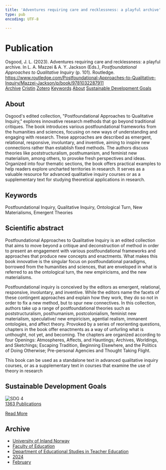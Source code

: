 ```yaml
---
title: 'Adventures requiring care and recklessness: a playful archive'
type: pub
encoding: UTF-8

---
```

<h1>Publication</h1>
<article id="csl-bib-container-53ADISFQ" class="csl-bib-container">
  <div class="csl-bib-body"> <div class="csl-entry">Osgood, J. L. (2023). Adventures requiring care and recklessness: a playful archive. In L. A. Mazzei &#38; A. Y. Jackson (Eds.), <i>Postfoundational Approaches to Qualitative Inquiry</i> (p. 101). Routledge. <a href="https://www.routledge.com/Postfoundational-Approaches-to-Qualitative-Inquiry/Mazzei-Jackson/p/book/9781032287911">https://www.routledge.com/Postfoundational-Approaches-to-Qualitative-Inquiry/Mazzei-Jackson/p/book/9781032287911</a></div> </div>
  <div class="csl-bib-buttons">
    <a href="#taxonomy-article-53ADISFQ" alt="archive" class="csl-bib-button">Archive</a>
    <a href="https://app.cristin.no/results/show.jsf?id=2243314" alt="Cristin" class="csl-bib-button">Cristin</a>
    <a href="http://zotero.org/groups/5881554/items/53ADISFQ" alt="Zotero" class="csl-bib-button">Zotero</a>
    <a href="#keywords-article-53ADISFQ" alt="keywords" class="csl-bib-button">Keywords</a>
    <a href="#about-article-53ADISFQ" alt="about_pub" class="csl-bib-button">About</a>
    <a href="#sdg-article-53ADISFQ" alt="sdg" class="csl-bib-button">Sustainable Development Goals</a>
  </div>
  <div id="csl-bib-meta-container-53ADISFQ"></div>
</article>
<div id="csl-bib-meta-53ADISFQ" class="csl-bib-meta">
  <article id="about-article-53ADISFQ" class="about_pub-article">
    <h1>About</h1>
    Osgood's edited collection, "Postfoundational Approaches to Qualitative Inquiry," explores innovative research methods that go beyond traditional critiques. The book introduces various postfoundational frameworks from the humanities and sciences, focusing on new ways of understanding and engaging with research. These approaches are described as emergent, relational, responsive, involuntary, and inventive, aiming to inspire new connections rather than establish fixed methods. The authors discuss theories like poststructuralism, posthumanism, and feminist new materialism, among others, to provoke fresh perspectives and ideas. Organized into four thematic sections, the book offers practical examples to help readers explore uncharted territories in research. It serves as a valuable resource for advanced qualitative inquiry courses or as a supplementary text for studying theoretical applications in research.
  </article>
  <article id="keywords-article-53ADISFQ" class="keywords-article">
    <h1>Keywords</h1>
    Postfoundational Inquiry, Qualitative Inquiry, Ontological Turn, New Materialisms, Emergent Theories
  </article>
  <article id="abstract-article-53ADISFQ" class="abstract-article">
    <h1>Scientific abstract</h1>
    Postfoundational Approaches to Qualitative Inquiry is an edited collection that aims to move beyond a critique and deconstruction of method in order to present an engagement with various postfoundational frameworks and approaches that produce new concepts and enactments. What makes this book innovative is the singular focus on postfoundational paradigms, borrowed from the humanities and sciences, that are enveloped in what is referred to as the ontological turn, the new empiricisms, and the new materialisms. 
 
Postfoundational inquiry is conceived by the editors as emergent, relational, responsive, involuntary, and inventive. While the editors name the facets of these contingent approaches and explain how they work, they do so not in order to fix a new method, but to spur new connectives. In this collection, authors take up a range of postfoundational theories such as poststructuralism, posthumanism, postcolonialism, feminist new materialism, speculative/ new empiricism, agential realism, immanent ontologies, and affect theory. Provoked by a series of reorienting questions, chapters in the book offer enactments as a way of unfurling what is unthought, not yet, and becoming. The chapters are organized according to four Openings: Atmospheres, Affects, and Hauntings; Archives, Worldings, and Sketchings; Escaping Tradition, Beginning Elsewhere, and the Politics of Doing Otherwise; Pre-personal Agencies and Thought Taking Flight. 
 
This book can be used as a standalone text in advanced qualitative inquiry courses, or as a supplementary text in courses that examine the use of theory in research
  </article>
  <article id="sdg-article-53ADISFQ" class="sdg-article">
    <h1>Sustainable Development Goals</h1>
    <div class="sdg-container"><div id="sdg4" class="sdg">
        <img src="{{< params subfolder >}}images/sdg/sdg04_en.png" class="image" alt="SDG 4">
        <div class="sdg-overlay">
          <a href="{{< params subfolder >}}en/archive/?sdg=4#archive" class="sdg-publication-count"><span>1363</span> Publications</a>
          <p><a href="https://sdgs.un.org/goals/goal4" class="sdg-read-more">Read More</a></p>
        </div>
      </div></div>
  </article>
  <article id="taxonomy-article-53ADISFQ" class="taxonomy-article">
    <h1>Archive</h1>
    <ul>
      <li><a href="{{< params subfolder >}}en/archive/?key=3DCRN523">University of Inland Norway</a></li>
      <li><a href="{{< params subfolder >}}en/archive/?key=WYNZA47F">Faculty of Education</a></li>
      <li><a href="{{< params subfolder >}}en/archive/?key=BKPR6TE7">Department of Educational Studies in Teacher Education</a></li>
      <li><a href="{{< params subfolder >}}en/archive/?key=FKHNMZNC">2024</a></li>
      <li><a href="{{< params subfolder >}}en/archive/?key=JBV2KIR6">February</a></li>
    </ul>
  </article>
</div>

